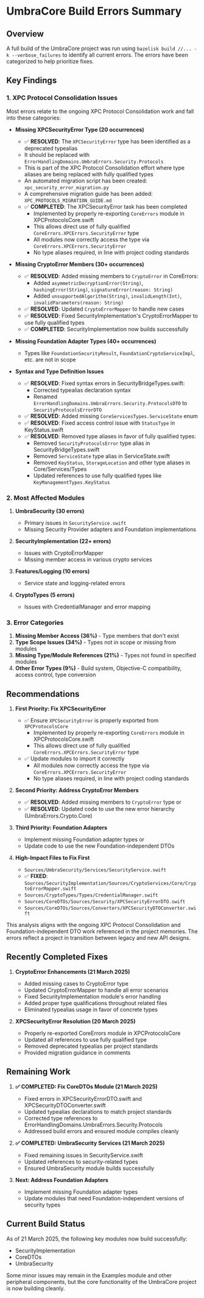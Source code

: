 # UmbraCore Build Errors Summary

## Overview
A full build of the UmbraCore project was run using `bazelisk build //... -k --verbose_failures` to identify all current errors. The errors have been categorized to help prioritize fixes.

## Key Findings

### 1. XPC Protocol Consolidation Issues
Most errors relate to the ongoing XPC Protocol Consolidation work and fall into these categories:

- **Missing XPCSecurityError Type (20 occurrences)**
  - ✅ **RESOLVED**: The `XPCSecurityError` type has been identified as a deprecated typealias 
  - It should be replaced with `ErrorHandlingDomains.UmbraErrors.Security.Protocols`
  - This is part of the XPC Protocol Consolidation effort where type aliases are being replaced with fully qualified types
  - An automated migration script has been created: `xpc_security_error_migration.py`
  - A comprehensive migration guide has been added: `XPC_PROTOCOLS_MIGRATION_GUIDE.md`
  - ✅ **COMPLETED**: The XPCSecurityError task has been completed
     - Implemented by properly re-exporting `CoreErrors` module in XPCProtocolsCore.swift
     - This allows direct use of fully qualified `CoreErrors.XPCErrors.SecurityError` type
     - All modules now correctly access the type via `CoreErrors.XPCErrors.SecurityError`
     - No type aliases required, in line with project coding standards

- **Missing CryptoError Members (30+ occurrences)**
  - ✅ **RESOLVED**: Added missing members to `CryptoError` in CoreErrors:
    - Added `asymmetricDecryptionError(String)`, `hashingError(String)`, `signatureError(reason: String)`
    - Added `unsupportedAlgorithm(String)`, `invalidLength(Int)`, `invalidParameters(reason: String)`
  - ✅ **RESOLVED**: Updated `CryptoErrorMapper` to handle new cases
  - ✅ **RESOLVED**: Fixed SecurityImplementation's CryptoErrorMapper to use fully qualified types
  - ✅ **COMPLETED**: SecurityImplementation now builds successfully

- **Missing Foundation Adapter Types (40+ occurrences)**
  - Types like `FoundationSecurityResult`, `FoundationCryptoServiceImpl`, etc. are not in scope

- **Syntax and Type Definition Issues**
  - ✅ **RESOLVED**: Fixed syntax errors in SecurityBridgeTypes.swift:
    - Corrected typealias declaration syntax
    - Renamed `ErrorHandlingDomains.UmbraErrors.Security.ProtocolsDTO` to `SecurityProtocolsErrorDTO`
  - ✅ **RESOLVED**: Added missing `CoreServicesTypes.ServiceState` enum
  - ✅ **RESOLVED**: Fixed access control issue with `StatusType` in KeyStatus.swift
  - ✅ **RESOLVED**: Removed type aliases in favor of fully qualified types:
    - Removed `SecurityProtocolsError` type alias in SecurityBridgeTypes.swift
    - Removed `ServiceState` type alias in ServiceState.swift
    - Removed `KeyStatus`, `StorageLocation` and other type aliases in Core/Services/Types
    - Updated references to use fully qualified types like `KeyManagementTypes.KeyStatus`

### 2. Most Affected Modules

1. **UmbraSecurity (30 errors)**
   - Primary issues in `SecurityService.swift`
   - Missing Security Provider adapters and Foundation implementations

2. **SecurityImplementation (22+ errors)**
   - Issues with CryptoErrorMapper
   - Missing member access in various crypto services

3. **Features/Logging (10 errors)**
   - Service state and logging-related errors

4. **CryptoTypes (5 errors)**
   - Issues with CredentialManager and error mapping

### 3. Error Categories

1. **Missing Member Access (36%)** - Type members that don't exist
2. **Type Scope Issues (34%)** - Types not in scope or missing from modules 
3. **Missing Type/Module References (21%)** - Types not found in specified modules
4. **Other Error Types (9%)** - Build system, Objective-C compatibility, access control, type conversion

## Recommendations

1. **First Priority: Fix XPCSecurityError**
   - ✅ Ensure `XPCSecurityError` is properly exported from `XPCProtocolsCore`
     - Implemented by properly re-exporting `CoreErrors` module in XPCProtocolsCore.swift
     - This allows direct use of fully qualified `CoreErrors.XPCErrors.SecurityError` type
   - ✅ Update modules to import it correctly
     - All modules now correctly access the type via `CoreErrors.XPCErrors.SecurityError`
     - No type aliases required, in line with project coding standards

2. **Second Priority: Address CryptoError Members**
   - ✅ **RESOLVED**: Added missing members to `CryptoError` type or
   - ✅ **RESOLVED**: Updated code to use the new error hierarchy (UmbraErrors.Crypto.Core)

3. **Third Priority: Foundation Adapters**
   - Implement missing Foundation adapter types or
   - Update code to use the new Foundation-independent DTOs

4. **High-Impact Files to Fix First**
   - `Sources/UmbraSecurity/Services/SecurityService.swift`
   - ✅ **FIXED**: `Sources/SecurityImplementation/Sources/CryptoServices/Core/CryptoErrorMapper.swift`
   - `Sources/CryptoTypes/Types/CredentialManager.swift`
   - `Sources/CoreDTOs/Sources/Security/XPCSecurityErrorDTO.swift` 
   - `Sources/CoreDTOs/Sources/Converters/XPCSecurityDTOConverter.swift`

This analysis aligns with the ongoing XPC Protocol Consolidation and Foundation-independent DTO work referenced in the project memories. The errors reflect a project in transition between legacy and new API designs.

## Recently Completed Fixes

1. **CryptoError Enhancements (21 March 2025)**
   - Added missing cases to CryptoError type
   - Updated CryptoErrorMapper to handle all error scenarios
   - Fixed SecurityImplementation module's error handling
   - Added proper type qualifications throughout related files
   - Eliminated typealias usage in favor of concrete types

2. **XPCSecurityError Resolution (20 March 2025)**
   - Properly re-exported CoreErrors module in XPCProtocolsCore
   - Updated all references to use fully qualified type
   - Removed deprecated typealias per project standards
   - Provided migration guidance in comments

## Remaining Work

1. **✅ COMPLETED: Fix CoreDTOs Module (21 March 2025)**
   - Fixed errors in XPCSecurityErrorDTO.swift and XPCSecurityDTOConverter.swift
   - Updated typealias declarations to match project standards
   - Corrected type references to ErrorHandlingDomains.UmbraErrors.Security.Protocols
   - Addressed build errors and ensured module compiles cleanly

2. **✅ COMPLETED: UmbraSecurity Services (21 March 2025)**
   - Fixed remaining issues in SecurityService.swift
   - Updated references to security-related types
   - Ensured UmbraSecurity module builds successfully

3. **Next: Address Foundation Adapters**
   - Implement missing Foundation adapter types
   - Update modules that need Foundation-independent versions of security types

## Current Build Status

As of 21 March 2025, the following key modules now build successfully:
- SecurityImplementation
- CoreDTOs
- UmbraSecurity

Some minor issues may remain in the Examples module and other peripheral components, but the core functionality of the UmbraCore project is now building cleanly.

